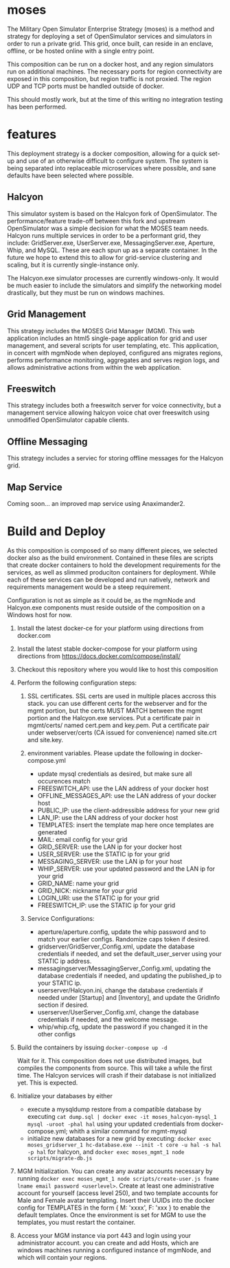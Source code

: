 # moses

The Military Open Simulator Enterprise Strategy (moses) is a method and strategy for deploying a set of OpenSimulator services and simulators in order to run a private grid.  This grid, once built, can reside in an enclave, offline, or be hosted online with a single entry point.

This composition can be run on a docker host, and any region simulators run on additional machines.  The necessary ports for region connectivity are exposed in this composition, but region traffic is not proxied.  The region UDP and TCP ports must be handled outside of docker.

This should mostly work, but at the time of this writing no integration testing has been performed.

# features

This deployment strategy is a docker composition, allowing for a quick set-up and use of an otherwise difficult to configure system.  The system is being separated into replaceable microservices where possible, and sane defaults have been selected where possible.

## Halcyon

This simulator system is based on the Halcyon fork of OpenSimulator.  The performance/feature trade-off between this fork and upstream OpenSimulator was a simple decision for what the MOSES team needs.  Halcyon runs multiple services in order to be a performant grid, they include:  GridServer.exe, UserServer.exe, MessagingServer.exe, Aperture, Whip, and MySQL.  These are each spun up as a separate container.  In the future we hope to extend this to allow for grid-service clustering and scaling, but it is currently single-instance only.

The Halcyon.exe simulator processes are currently windows-only.  It would be much easier to include the simulators and simplify the networking model drastically, but they must be run on windows machines.

## Grid Management

This strategy includes the MOSES Grid Manager (MGM).  This web application includes an html5 single-page application for grid and user management, and several scripts for user templating, etc.  This application, in concert with mgmNode when deployed, configured ans migrates regions, performs performance monitoring, aggregates and serves region logs, and allows administrative actions from within the web application.

## Freeswitch

This strategy includes both a freeswitch server for voice connectivity, but a management service allowing halcyon voice chat over freeswitch using unmodified OpenSimulator capable clients.

## Offline Messaging

This strategy includes a serviec for storing offline messages for the Halcyon grid.

## Map Service

Coming soon... an improved map service using Anaximander2.

# Build and Deploy

As this composition is composed of so many different pieces, we selected docker also as the build environment.  Contained in these files are scripts that create docker containers to hold the development requirements for the services, as well as slimmed produciton containers for deployment.  While each of these services can be developed and run natively, network and requirements management would be a steep requirement.

Configuration is not as simple as it could be, as the mgmNode and Halcyon.exe components must reside outside of the composition on a Windows host for now.

1. Install the latest docker-ce for your platform using directions from docker.com

1. Install the latest stable docker-compose for your platform using directions from https://docs.docker.com/compose/install/

1. Checkout this repository where you would like to host this composition

1. Perform the following configuration steps:

    1.  SSL certificates.  SSL certs are used in multiple places accross this stack.  you can use different certs for the webserver and for the mgmt portion, but the certs MUST MATCH between the mgmt portion and the Halcyon.exe services.  Put a certificate pair in mgmt/certs/ named cert.pem and key.pem.  Put a certificate pair under webserver/certs (CA issued for convenience) named site.crt and site.key.
  
    1.  environment variables.  Please update the following in docker-compose.yml
  
        * update mysql credentials as desired, but make sure all occurences match
        * FREESWITCH_API: use the LAN address of your docker host
        * OFFLINE_MESSAGES_API: use the LAN address of your docker host
        * PUBLIC_IP: use the client-addressible address for your new grid
        * LAN_IP: use the LAN address of your docker host
        * TEMPLATES: insert the template map here once templates are generated
        * MAIL: email config for your grid
        * GRID_SERVER: use the LAN ip for your docker host
        * USER_SERVER: use the STATIC ip for your grid
        * MESSAGING_SERVER: use the LAN ip for your host
        * WHIP_SERVER: use your updated password and the LAN ip for your grid
        * GRID_NAME: name your grid
        * GRID_NICK: nickname for your grid
        * LOGIN_URI: use the STATIC ip for your grid
        * FREESWITCH_IP: use the STATIC ip for your grid
        
    1. Service Configurations:
    
        * aperture/aperture.config, update the whip password and to match your earlier configs.  Randomize caps token if desired.
        * gridserver/GridServer_Config.xml, update the database credentials if needed, and set the default_user_server using your STATIC ip address.
        * messagingserver/MessagingServer_Config.xml, updating the database credentials if needed, and updating the published_ip to your STATIC ip.
        * userserver/Halcyon.ini, change the database credentials if needed under [Startup] and [Inventory], and update the GridInfo section if desired.
        * userserver/UserServer_Config.xml, change the database credentials if needed, and the welcome message.
        * whip/whip.cfg, update the password if you changed it in the other configs
        
1.  Build the containers by issuing `docker-compose up -d`

    Wait for it.  This composition does not use distributed images, but compiles the components from source.  This will take a while the first time.  The Halcyon services will crash if their database is not initialized yet.  This is expected.

1.  Initialize your databases by either

    * execute a mysqldump restore from a compatible database by executing `cat dump.sql | docker exec -it moses_halcyon-mysql_1 mysql -uroot -phal hal` using your updated credentials from docker-compose.yml; whith a similar command for mgmt-mysql
    * initialize new databases for a new grid by executing: `docker exec moses_gridserver_1 hc-database.exe --init -t core -u hal -s hal -p hal` for halcyon, and `docker exec moses_mgmt_1 node scripts/migrate-db.js`
    
1.  MGM Initialization.  You can create any avatar accounts necessary by running `docker exec moses_mgmt_1 node scripts/create-user.js fname lname email password <userlevel>`.  Create at least one administrative account for yourself (access level 250), and two template accounts for Male and Female avatar templating.  Insert their UUIDs into the docker config for TEMPLATES in the form { M: 'xxxx', F: 'xxx } to enable the default templates.  Once the environment is set for MGM to use the templates, you must restart the container.

1.  Access your MGM instance via port 443 and login using your administrator account.  you can create and add Hosts, which are windows machines running a configured instance of mgmNode, and which will contain your regions.

